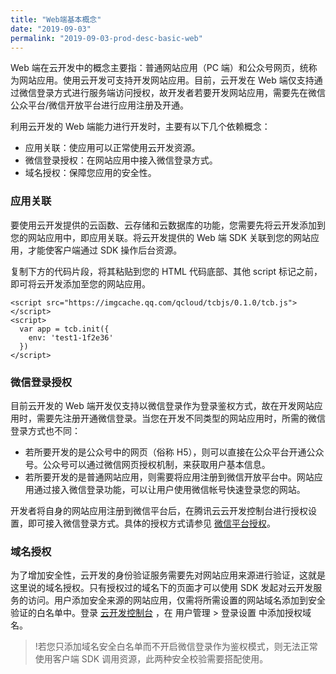 ```yaml
---
title: "Web端基本概念"
date: "2019-09-03"
permalink: "2019-09-03-prod-desc-basic-web"
---
```


Web 端在云开发中的概念主要指：普通网站应用（PC 端）和公众号网页，统称为网站应用。使用云开发可支持开发网站应用。目前，云开发在 Web 端仅支持通过微信登录方式进行服务端访问授权，故开发者若要开发网站应用，需要先在微信公众平台/微信开放平台进行应用注册及开通。

利用云开发的 Web 端能力进行开发时，主要有以下几个依赖概念：

- 应用关联：使应用可以正常使用云开发资源。
- 微信登录授权：在网站应用中接入微信登录方式。
- 域名授权：保障您应用的安全性。

### 应用关联

要使用云开发提供的云函数、云存储和云数据库的功能，您需要先将云开发添加到您的网站应用中，即应用关联。将云开发提供的 Web 端 SDK 关联到您的网站应用，才能使客户端通过 SDK 操作后台资源。

复制下方的代码片段，将其粘贴到您的 HTML 代码底部、其他 script 标记之前，即可将云开发添加至您的网站应用。

```
<script src="https://imgcache.qq.com/qcloud/tcbjs/0.1.0/tcb.js"></script>
<script>
  var app = tcb.init({
    env: 'test1-1f2e36'
  })
</script>
```

### 微信登录授权

目前云开发的 Web 端开发仅支持以微信登录作为登录鉴权方式，故在开发网站应用时，需要先注册开通微信登录。当您在开发不同类型的网站应用时，所需的微信登录方式也不同：

- 若所要开发的是公众号中的网页（俗称 H5），则可以直接在公众平台开通公众号。公众号可以通过微信网页授权机制，来获取用户基本信息。
- 若所要开发的是普通网站应用，则需要将应用注册到微信开放平台中。网站应用通过接入微信登录功能，可以让用户使用微信帐号快速登录您的网站。

开发者将自身的网站应用注册到微信平台后，在腾讯云云开发控制台进行授权设置，即可接入微信登录方式。具体的授权方式请参见 [微信平台授权](https://cloud.tencent.com/document/product/876/34607#.E5.BE.AE.E4.BF.A1.E5.B9.B3.E5.8F.B0.E6.8E.88.E6.9D.83)。

### 域名授权

为了增加安全性，云开发的身份验证服务需要先对网站应用来源进行验证，这就是这里说的域名授权。只有授权过的域名下的页面才可以使用 SDK 发起对云开发服务的访问。用户添加安全来源的网站应用，仅需将所需设置的网站域名添加到安全验证的白名单中。登录 [云开发控制台](https://console.cloud.tencent.com/tcb) ，在 用户管理 > 登录设置 中添加授权域名。

> !若您只添加域名安全白名单而不开启微信登录作为鉴权模式，则无法正常使用客户端 SDK 调用资源，此两种安全校验需要搭配使用。
